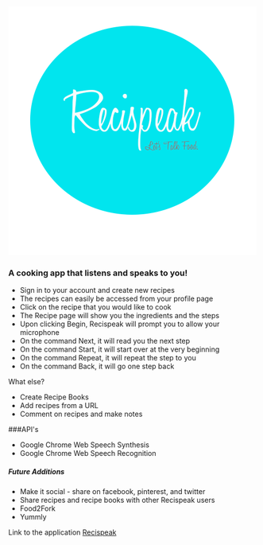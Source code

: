 ![ScreenShot](Recispeaklogo.png)
### A cooking app that listens and speaks to you!

* Sign in to your account and create new recipes
* The recipes can easily be accessed from your profile page
* Click on the recipe that you would like to cook
* The Recipe page will show you the ingredients and the steps
* Upon clicking Begin, Recispeak will prompt you to allow your microphone
* On the command Next, it will read you the next step
* On the command Start, it will start over at the very beginning
* On the command Repeat, it will repeat the step to you
* On the command Back, it will go one step back

What else?
* Create Recipe Books
* Add recipes from a URL
* Comment on recipes and make notes

###API's
* Google Chrome Web Speech Synthesis
* Google Chrome Web Speech Recognition

##### Future Additions
* Make it social - share on facebook, pinterest, and twitter
* Share recipes and recipe books with other Recispeak users
* Food2Fork
* Yummly

Link to the application
[Recispeak](http://recipespeak.herokuapp.com)